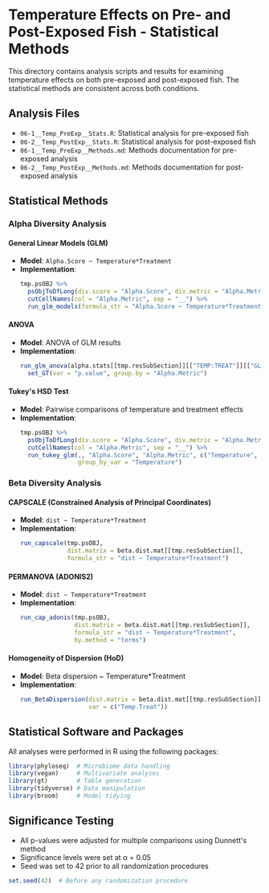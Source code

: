 # Temperature Effects on Pre- and Post-Exposed Fish - Statistical Methods

This directory contains analysis scripts and results for examining temperature effects on both pre-exposed and post-exposed fish. The statistical methods are consistent across both conditions.

## Analysis Files
- `06-1__Temp_PreExp__Stats.R`: Statistical analysis for pre-exposed fish
- `06-2__Temp_PostExp__Stats.R`: Statistical analysis for post-exposed fish
- `06-1__Temp_PreExp__Methods.md`: Methods documentation for pre-exposed analysis
- `06-2__Temp_PostExp__Methods.md`: Methods documentation for post-exposed analysis

## Statistical Methods

### Alpha Diversity Analysis

#### General Linear Models (GLM)
- **Model**: `Alpha.Score ~ Temperature*Treatment`
- **Implementation**:
  ```r
  tmp.psOBJ %>%
    psObjToDfLong(div.score = "Alpha.Score", div.metric = "Alpha.Metric") %>%
    cutCellNames(col = "Alpha.Metric", sep = "__") %>%
    run_glm_models(formula_str = "Alpha.Score ~ Temperature*Treatment")
  ```

#### ANOVA
- **Model**: ANOVA of GLM results
- **Implementation**:
  ```r
  run_glm_anova(alpha.stats[[tmp.resSubSection]][["TEMP:TREAT"]][["GLM"]]) %>%
    set_GT(var = "p.value", group.by = "Alpha.Metric")
  ```

#### Tukey's HSD Test
- **Model**: Pairwise comparisons of temperature and treatment effects
- **Implementation**:
  ```r
  tmp.psOBJ %>%
    psObjToDfLong(div.score = "Alpha.Score", div.metric = "Alpha.Metric") %>%
    cutCellNames(col = "Alpha.Metric", sep = "__") %>%
    run_tukey_glm(., "Alpha.Score", "Alpha.Metric", c("Temperature", "Treatment"), 
                  group_by_var = "Temperature")
  ```

### Beta Diversity Analysis

#### CAPSCALE (Constrained Analysis of Principal Coordinates)
- **Model**: `dist ~ Temperature*Treatment`
- **Implementation**:
  ```r
  run_capscale(tmp.psOBJ, 
               dist.matrix = beta.dist.mat[[tmp.resSubSection]], 
               formula_str = "dist ~ Temperature*Treatment")
  ```

#### PERMANOVA (ADONIS2)
- **Model**: `dist ~ Temperature*Treatment`
- **Implementation**:
  ```r
  run_cap_adonis(tmp.psOBJ,
                 dist.matrix = beta.dist.mat[[tmp.resSubSection]], 
                 formula_str = "dist ~ Temperature*Treatment",
                 by.method = "terms")
  ```

#### Homogeneity of Dispersion (HoD)
- **Model**: Beta dispersion ~ Temperature*Treatment
- **Implementation**:
  ```r
  run_BetaDispersion(dist.matrix = beta.dist.mat[[tmp.resSubSection]], 
                     var = c("Temp.Treat"))
  ```

## Statistical Software and Packages
All analyses were performed in R using the following packages:
```r
library(phyloseq)  # Microbiome data handling
library(vegan)     # Multivariate analyses
library(gt)        # Table generation
library(tidyverse) # Data manipulation
library(broom)     # Model tidying
```

## Significance Testing
- All p-values were adjusted for multiple comparisons using Dunnett's method
- Significance levels were set at α = 0.05
- Seed was set to 42 prior to all randomization procedures
```r
set.seed(42)  # Before any randomization procedure
```
